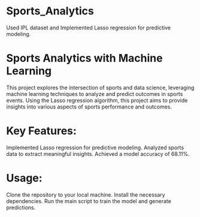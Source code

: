 # Sports_Analytics
Used IPL dataset and Implemented Lasso regression for predictive modeling.

# Sports Analytics with Machine Learning
This project explores the intersection of sports and data science, leveraging machine learning techniques to analyze and predict outcomes in sports events. Using the Lasso regression algorithm, this project aims to provide insights into various aspects of sports performance and outcomes.
# Key Features:
Implemented Lasso regression for predictive modeling.
Analyzed sports data to extract meaningful insights.
Achieved a model accuracy of 68.11%.
# Usage:
Clone the repository to your local machine.
Install the necessary dependencies.
Run the main script to train the model and generate predictions.
